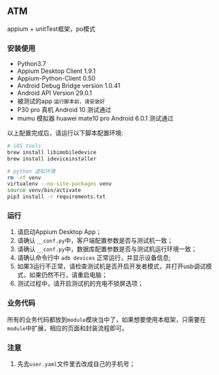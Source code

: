 ## ATM
appium + unitTest框架，po模式

### 安装使用
* Python3.7
* Appium Desktop Client 1.9.1
* Appium-Python-Client 0.50 
* Android Debug Bridge version 1.0.41
* Android API Version 29.0.1
* 被测试的app ```运行脚本前，请安装好```
* P30 pro 真机 Android 10 测试通过
* mumu 模拟器 huawei mate10 pro  Android 6.0.1 测试通过

以上配置完成后，请运行以下脚本配置环境:

```bash
# iOS tools
brew install libimobiledevice
brew install ideviceinstaller

# python 虚拟环境
rm -rf venv
virtualenv --no-site-packages venv
source venv/bin/activate
pip3 install -r requirements.txt
```

### 运行
1. 请启动Appium Desktop App；
2. 请确认 `__conf.py`中，客户端配置参数是否与测试机一致；
3. 请确认 `__conf.py`中，数据库配置参数是否与测试机运行环境一致；
4. 请确认命令行中 `adb devices` 正常运行，并显示设备信息;
5. 如果3运行不正常，请检查测试机是否开启开发者模式，并打开usb调试模式，如果仍然不行，请重启电脑；
6. 测试过程中，请开启测试机的充电不锁屏选项；

### 业务代码
所有的业务代码都放到`module`模块当中了，如果想要使用本框架，只需要在`module`中扩展，相应的页面和封装流程即可。

### 注意
1. 先去`user.yaml`文件里去改成自己的手机号；